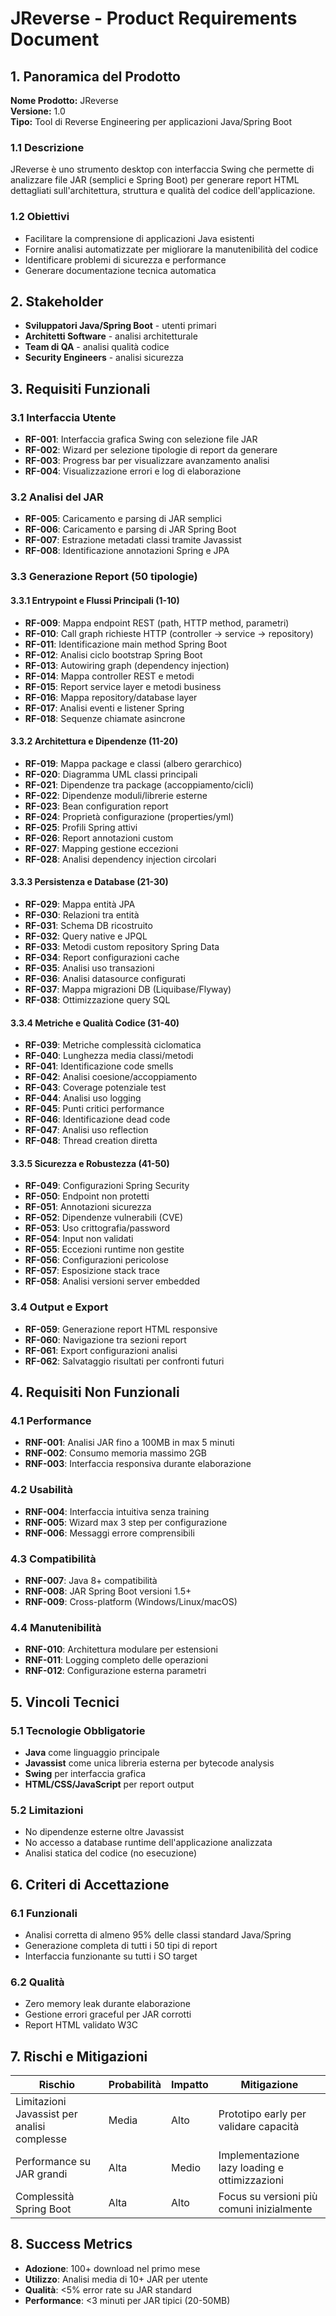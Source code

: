 # JReverse - Product Requirements Document

## 1. Panoramica del Prodotto

**Nome Prodotto:** JReverse  
**Versione:** 1.0  
**Tipo:** Tool di Reverse Engineering per applicazioni Java/Spring Boot  

### 1.1 Descrizione
JReverse è uno strumento desktop con interfaccia Swing che permette di analizzare file JAR (semplici e Spring Boot) per generare report HTML dettagliati sull'architettura, struttura e qualità del codice dell'applicazione.

### 1.2 Obiettivi
- Facilitare la comprensione di applicazioni Java esistenti
- Fornire analisi automatizzate per migliorare la manutenibilità del codice
- Identificare problemi di sicurezza e performance
- Generare documentazione tecnica automatica

## 2. Stakeholder

- **Sviluppatori Java/Spring Boot** - utenti primari
- **Architetti Software** - analisi architetturale
- **Team di QA** - analisi qualità codice
- **Security Engineers** - analisi sicurezza

## 3. Requisiti Funzionali

### 3.1 Interfaccia Utente
- **RF-001**: Interfaccia grafica Swing con selezione file JAR
- **RF-002**: Wizard per selezione tipologie di report da generare
- **RF-003**: Progress bar per visualizzare avanzamento analisi
- **RF-004**: Visualizzazione errori e log di elaborazione

### 3.2 Analisi del JAR
- **RF-005**: Caricamento e parsing di JAR semplici
- **RF-006**: Caricamento e parsing di JAR Spring Boot
- **RF-007**: Estrazione metadati classi tramite Javassist
- **RF-008**: Identificazione annotazioni Spring e JPA

### 3.3 Generazione Report (50 tipologie)

#### 3.3.1 Entrypoint e Flussi Principali (1-10)
- **RF-009**: Mappa endpoint REST (path, HTTP method, parametri)
- **RF-010**: Call graph richieste HTTP (controller → service → repository)
- **RF-011**: Identificazione main method Spring Boot
- **RF-012**: Analisi ciclo bootstrap Spring Boot
- **RF-013**: Autowiring graph (dependency injection)
- **RF-014**: Mappa controller REST e metodi
- **RF-015**: Report service layer e metodi business
- **RF-016**: Mappa repository/database layer
- **RF-017**: Analisi eventi e listener Spring
- **RF-018**: Sequenze chiamate asincrone

#### 3.3.2 Architettura e Dipendenze (11-20)
- **RF-019**: Mappa package e classi (albero gerarchico)
- **RF-020**: Diagramma UML classi principali
- **RF-021**: Dipendenze tra package (accoppiamento/cicli)
- **RF-022**: Dipendenze moduli/librerie esterne
- **RF-023**: Bean configuration report
- **RF-024**: Proprietà configurazione (properties/yml)
- **RF-025**: Profili Spring attivi
- **RF-026**: Report annotazioni custom
- **RF-027**: Mapping gestione eccezioni
- **RF-028**: Analisi dependency injection circolari

#### 3.3.3 Persistenza e Database (21-30)
- **RF-029**: Mappa entità JPA
- **RF-030**: Relazioni tra entità
- **RF-031**: Schema DB ricostruito
- **RF-032**: Query native e JPQL
- **RF-033**: Metodi custom repository Spring Data
- **RF-034**: Report configurazioni cache
- **RF-035**: Analisi uso transazioni
- **RF-036**: Analisi datasource configurati
- **RF-037**: Mappa migrazioni DB (Liquibase/Flyway)
- **RF-038**: Ottimizzazione query SQL

#### 3.3.4 Metriche e Qualità Codice (31-40)
- **RF-039**: Metriche complessità ciclomatica
- **RF-040**: Lunghezza media classi/metodi
- **RF-041**: Identificazione code smells
- **RF-042**: Analisi coesione/accoppiamento
- **RF-043**: Coverage potenziale test
- **RF-044**: Analisi uso logging
- **RF-045**: Punti critici performance
- **RF-046**: Identificazione dead code
- **RF-047**: Analisi uso reflection
- **RF-048**: Thread creation diretta

#### 3.3.5 Sicurezza e Robustezza (41-50)
- **RF-049**: Configurazioni Spring Security
- **RF-050**: Endpoint non protetti
- **RF-051**: Annotazioni sicurezza
- **RF-052**: Dipendenze vulnerabili (CVE)
- **RF-053**: Uso crittografia/password
- **RF-054**: Input non validati
- **RF-055**: Eccezioni runtime non gestite
- **RF-056**: Configurazioni pericolose
- **RF-057**: Esposizione stack trace
- **RF-058**: Analisi versioni server embedded

### 3.4 Output e Export
- **RF-059**: Generazione report HTML responsive
- **RF-060**: Navigazione tra sezioni report
- **RF-061**: Export configurazioni analisi
- **RF-062**: Salvataggio risultati per confronti futuri

## 4. Requisiti Non Funzionali

### 4.1 Performance
- **RNF-001**: Analisi JAR fino a 100MB in max 5 minuti
- **RNF-002**: Consumo memoria massimo 2GB
- **RNF-003**: Interfaccia responsiva durante elaborazione

### 4.2 Usabilità
- **RNF-004**: Interfaccia intuitiva senza training
- **RNF-005**: Wizard max 3 step per configurazione
- **RNF-006**: Messaggi errore comprensibili

### 4.3 Compatibilità
- **RNF-007**: Java 8+ compatibilità
- **RNF-008**: JAR Spring Boot versioni 1.5+
- **RNF-009**: Cross-platform (Windows/Linux/macOS)

### 4.4 Manutenibilità
- **RNF-010**: Architettura modulare per estensioni
- **RNF-011**: Logging completo delle operazioni
- **RNF-012**: Configurazione esterna parametri

## 5. Vincoli Tecnici

### 5.1 Tecnologie Obbligatorie
- **Java** come linguaggio principale
- **Javassist** come unica libreria esterna per bytecode analysis
- **Swing** per interfaccia grafica
- **HTML/CSS/JavaScript** per report output

### 5.2 Limitazioni
- No dipendenze esterne oltre Javassist
- No accesso a database runtime dell'applicazione analizzata
- Analisi statica del codice (no esecuzione)

## 6. Criteri di Accettazione

### 6.1 Funzionali
- Analisi corretta di almeno 95% delle classi standard Java/Spring
- Generazione completa di tutti i 50 tipi di report
- Interfaccia funzionante su tutti i SO target

### 6.2 Qualità
- Zero memory leak durante elaborazione
- Gestione errori graceful per JAR corrotti
- Report HTML validato W3C

## 7. Rischi e Mitigazioni

| Rischio | Probabilità | Impatto | Mitigazione |
|---------|-------------|---------|-------------|
| Limitazioni Javassist per analisi complesse | Media | Alto | Prototipo early per validare capacità |
| Performance su JAR grandi | Alta | Medio | Implementazione lazy loading e ottimizzazioni |
| Complessità Spring Boot | Alta | Alto | Focus su versioni più comuni inizialmente |

## 8. Success Metrics

- **Adozione**: 100+ download nel primo mese
- **Utilizzo**: Analisi media di 10+ JAR per utente
- **Qualità**: <5% error rate su JAR standard
- **Performance**: <3 minuti per JAR tipici (20-50MB)